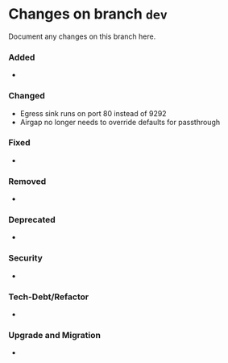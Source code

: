 # Changes on branch `dev`
Document any changes on this branch here.
### Added
- 

### Changed
- Egress sink runs on port 80 instead of 9292
- Airgap no longer needs to override defaults for passthrough

### Fixed
- 

### Removed
- 

### Deprecated
- 

### Security
- 

### Tech-Debt/Refactor
- 

### Upgrade and Migration
- 
